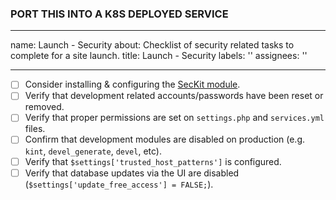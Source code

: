 ### PORT THIS INTO A K8S DEPLOYED SERVICE ###
---
name: Launch - Security
about: Checklist of security related tasks to complete for a site launch.
title: Launch - Security
labels: ''
assignees: ''

---

<!-- Please check off line-items as they are completed and leave notes if necessary. -->
<!-- If an item is not relevant to this project, [strike it out](https://docs.github.com/en/github/writing-on-github/basic-writing-and-formatting-syntax#styling-text) -->
<!-- (e.g. `~~Not relevant item~~`) or remove it. If child tickets are created for -->
<!-- any line-item, please update this description to include references to them. -->

- [ ] Consider installing & configuring the [SecKit module](https://www.drupal.org/project/seckit).
- [ ] Verify that development related accounts/passwords have been reset or removed.
- [ ] Verify that proper permissions are set on `settings.php` and `services.yml` files.
- [ ] Confirm that development modules are disabled on production (e.g. `kint`, `devel_generate`, `devel`, etc).
- [ ] Verify that `$settings['trusted_host_patterns']` is configured.
- [ ] Verify that database updates via the UI are disabled (`$settings['update_free_access'] = FALSE;`).
